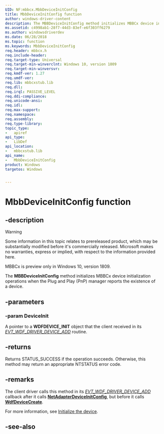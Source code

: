 ```yaml
---
UID: NF:mbbcx.MbbDeviceInitConfig
title: MbbDeviceInitConfig function
author: windows-driver-content
description: The MBBDeviceInitConfig method initializes MBBCx device initialization operations when the Plug and Play (PnP) manager reports the existence of a device.
ms.assetid: c4998ab1-28f7-44d3-83ef-e6f303ff6279
ms.author: windowsdriverdev
ms.date: 06/28/2018
ms.topic: function
ms.keywords: MbbDeviceInitConfig
req.header: mbbcx.h
req.include-header:
req.target-type: Universal
req.target-min-winverclnt: Windows 10, version 1809
req.target-min-winversvr:
req.kmdf-ver: 1.27
req.umdf-ver:
req.lib: mbbcxstub.lib
req.dll:
req.irql: PASSIVE_LEVEL
req.ddi-compliance:
req.unicode-ansi:
req.idl:
req.max-support:
req.namespace:
req.assembly:
req.type-library: 
topic_type: 
-	apiref
api_type: 
-	LibDef
api_location: 
-	mbbcxstub.lib
api_name: 
-	MbbDeviceInitConfig
product: Windows
targetos: Windows


---
```


# MbbDeviceInitConfig function


## -description

> [!WARNING]
> Some information in this topic relates to prereleased product, which may be substantially modified before it's commercially released. Microsoft makes no warranties, express or implied, with respect to the information provided here.
> 
> MBBCx is preview only in Windows 10, version 1809.

The **MBBDeviceInitConfig** method initializes MBBCx device initialization operations when the Plug and Play (PnP) manager reports the existence of a device.

## -parameters

### -param DeviceInit

A pointer to a **WDFDEVICE_INIT** object that the client received in its [*EVT_WDF_DRIVER_DEVICE_ADD*](../wdfdriver/nc-wdfdriver-evt_wdf_driver_device_add.md) routine.

## -returns

Returns STATUS_SUCCESS if the operation succeeds. Otherwise, this method may return an appropriate NTSTATUS error code.

## -remarks

The client driver calls this method in its [*EVT_WDF_DRIVER_DEVICE_ADD*](../wdfdriver/nc-wdfdriver-evt_wdf_driver_device_add.md) callback after it calls [**NetAdapterDeviceInitConfig**](../netadapter/nf-netadapter-netadapterdeviceinitconfig.md), but before it calls [**WdfDeviceCreate**](../wdfdevice/nf-wdfdevice-wdfdevicecreate.md).

For more information, see [Initialize the device](https://docs.microsoft.com/windows-hardware/drivers/netcx/writing-an-mbbcx-client-driver#initialize-the-device).

## -see-also